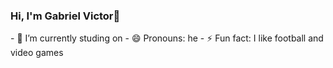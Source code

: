 ### Hi, I'm Gabriel Victor👋
<div>
- 🔭 I’m currently studing on <a herf ="https://www.unifacisa.edu.br/home">
- 😄 Pronouns: he
- ⚡ Fun fact: I like football and video games
  </div>
